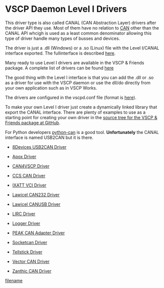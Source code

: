 # VSCP Daemon Level I Drivers

This driver type is also called CANAL (CAN Abstraction Layer) drivers after the driver API they use. Most of them have no relation to [CAN](https://sv.wikipedia.org/wiki/Controller_Area_Network) other than the CANAL API whcigh is used as a least common denominator allowing this type of driver handle many types of busses and devices.

The driver is just a .dll (Windows) or a .so (Linux) file with the Level I/CANAL interface exported. The fullinterface is described [here](https://docs.vscp.org/canal/latest/#/). 

Many ready to use Level I drivers are available in the VSCP & Friends package. A complete list of drivers can be found [here](https://github.com/grodansparadis?utf8=%E2%9C%93&tab=repositories&q=vscpl1drv-&type=&language=)

The good thing with the Level I interface is that you can add the .dll or .so as a driver for use with the VSCP daemon or use the dll/do directly from your own application such as in VSCP Works.

The drivers are configured in the vscpd.conf file (format is [here](http://www.vscp.org/docs/vscpd/doku.php?id=configuring_the_vscp_daemon)). 

To make your own Level I driver just create a dynamically linked library that export the CANAL interface. There are plenty of examples to use as a starting point for creating your own driver in the [source tree for the VSCP & Friends package at GitHub](https://github.com/grodansparadis?tab=repositories&q=vscpl1drv&type=&language=). 

For Python developers [python-can](https://python-can.readthedocs.io/en/master/) is a good tool. __Unfortunately__ the CANAL interface is named USB2CAN but it is there.


*  [8Devices USB2CAN Driver](https://github.com/grodansparadis/vscpl1drv-usb2can)

*  [Apox Driver](https://github.com/grodansparadis/vscpl1drv-apox)

*  [CAN4VSCP Driver](https://github.com/grodansparadis/vscpl1drv-can4vscp)

*  [CCS CAN Driver](https://github.com/grodansparadis/vscpl1drv-ccs)

*  [IXATT VCI Driver](https://github.com/grodansparadis/vscpl1drv-ixxatvc2)

*  [Lawicel CAN232 Driver](https://github.com/grodansparadis/vscpl1drv-can232)

*  [Lawicel CANUSB Driver](https://www.can232.com/?page_id=75)

*  [LIRC Driver](https://github.com/grodansparadis/vscpl1drv-lirc)

*  [Logger Driver](https://github.com/grodansparadis/vscpl1drv-logger)

*  [PEAK CAN Adapter Driver](https://github.com/grodansparadis/vscpl1drv-peak)

*  [Socketcan Driver](https://github.com/grodansparadis/vscpl1drv-socketcan)

*  [Tellstick Driver](https://github.com/grodansparadis/vscpl1drv-tellstick)

*  [Vector CAN Driver](https://github.com/grodansparadis/vscpl1drv-vector)

*  [Zanthic CAN Driver](https://github.com/grodansparadis/vscpl1drv-zanthic)
 
[filename](./bottom_copyright.md ':include')
